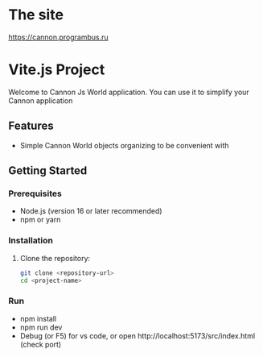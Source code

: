 # The site

https://cannon.programbus.ru

# Vite.js Project

Welcome to Cannon Js World application. You can use it to simplify your Cannon application

## Features

- Simple Cannon World objects organizing to be convenient with

## Getting Started

### Prerequisites

- Node.js (version 16 or later recommended)
- npm or yarn

### Installation

1. Clone the repository:
   ```bash
   git clone <repository-url>
   cd <project-name>

### Run

- npm install
- npm run dev
- Debug (or F5) for vs code, or open http://localhost:5173/src/index.html (check port)
